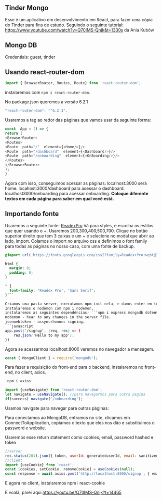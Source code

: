 ## Tinder Mongo
Esse é um aplicativo em desenvolvimento em React, para fazer uma cópia do Tinder para fins de estudo.
Seguindo o seguinte tutorial: https://www.youtube.com/watch?v=Q70IMS-Qnjk&t=1330s
da Ania Kubów
## Mongo DB
Credentials: guest, tinder

## Usando react-router-dom
```javascript
import { BrowserRouter, Routes, Route} from 'react-router-dom';
```
instalaremos com ``npm i react-router-dom``.

No package.json queremos a versão 6.2.1
```javascript 
"react-router-dom": "^6.2.1". 
```
Usaremos a tag <BrowserRouter> ao redor das páginas que vamos usar da seguinte forma:
```javascript
const  App = () => {
return (
<BrowserRouter>
<Routes>
<Route  path="/"  element={<Home/>}/>
<Route  path="/dashboard"  element={<Dashboard/>}/>
<Route  path="/onboarding"  element={<OnBoarding/>}/>
</Routes>
</BrowserRouter>
);
}
``` 
Agora com isso, conseguimos acessar as páginas: 
localhost:3000 será home.
locahost:3000/dashboard para acessar o dashboard.
localhost3000/onboarding para acessar onboarding.
**Coloque diferente textos em cada página para saber em qual você está.**

## Importando fonte

Usaremos a seguinte fonte: [ReadexPro](https://fonts.google.com/specimen/Readex+Pro?vfquery=Readex)
Vá para styles, e escolha os estilos que quer usando o +.
Usaremos 200,300,400,500,700.
Clique no botão superior direito que tem 3 caixas e um + e selecione no modal que abrir ao lado, import.
Colamos o import no arquivo css e definimos o font family para todas as páginas no nosso caso, com uma fonte de backup.
```css
@import url('https://fonts.googleapis.com/css2?family=Readex+Pro:wght@200;300;400;500;700&display=swap');

html {
  margin: 0;
  padding: 0;
}

* {
  font-family: 'Readex Pro', 'Sans Serif';
}```

Criamos uma pasta server, executamos npm init nela, e damos enter em tudo.
Instalaremos o nodemon com npm i nodemon.
instalaremos as seguintes dependências: ```npm i express mongodb dotenv bcrypt cors uuid jsonwebtoken```.
nodemon - hear to any changes in the server file.
jsonwebtoken - assyncrhonous signing.
```javascript
app.post('/signup', (req, res) => {
    res.json('Hello to my app');
})
```
Agora se acessarmos localhost:8000 veremos no navegador a mensagem.
```javascript
const { MongoClient } = require('mongodb');
```

Para fazer a requisição do front-end para o backend, instalaremos no front-end, no client, axios.
```javascript
 npm i axios 
```

```javascript
import {useNavigate} from 'react-router-dom';
let navigate = useNavigate(); //para navegarmos para outra pagina
if(success) navigate('/onboarding');
```
Usamos navigate para navegar para outras páginas: 


Para conectamos ao MongoDB, entramos no site, clicamos em ConnectToApplication, copiamos o texto que eles nos dão e substituimos o password e website.

Usaremos esse return statement como cookies, email, password hashed e token
```javascript
//server
res.status(201).json({ token, userId: generateduserId, email: sanitizedEmail });
//client
import {useCookie} from 'react';
const [cookies, setCookie, removeCookie] = useCookies(null);
const response = await axios.post('http://localhost:8000/signup', { email, password});
```
E agora no client, instalaremos npm i react-cookie

E voalá, parei aqui:https://youtu.be/Q70IMS-Qnjk?t=14465